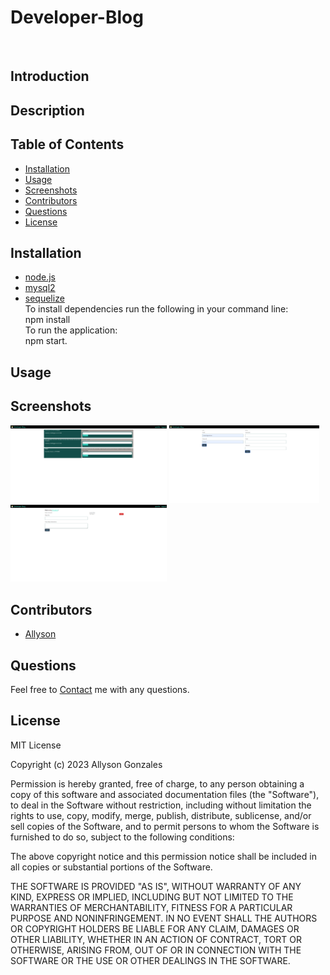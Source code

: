 # Developer-Blog
<img src="" width="250">

## Introduction

## Description


## Table of Contents

- [Installation](#installation)
- [Usage](#usage)
- [Screenshots](#screenshots)
- [Contributors](#contributors)
- [Questions](#questions)
- [License](#license)

## Installation
- [node.js](https://nodejs.org/en)<br>
- [mysql2](https://www.npmjs.com/package/mysql2)<br>
- [sequelize](https://sequelize.org/docs/v6/getting-started/)<br>
To install dependencies run the following in your command line:<br>
npm install<br>
To run the application:<br>
npm start.



## Usage


## Screenshots
<img src="assets\images\Developer-Blog-dashboard.png" width="250">
<img src="assets\images\Developer-Blog-login.png" width="240">
<img src="assets\images\Developer-Blog-profile.png" width="250">


## Contributors

- [Allyson](https://github.com/Ally27)

## Questions

Feel free to [Contact](mailto:allysonmg21@gmail.com) me with any questions.

## License

MIT License

Copyright (c) 2023 Allyson Gonzales

Permission is hereby granted, free of charge, to any person obtaining a copy
of this software and associated documentation files (the "Software"), to deal
in the Software without restriction, including without limitation the rights
to use, copy, modify, merge, publish, distribute, sublicense, and/or sell
copies of the Software, and to permit persons to whom the Software is
furnished to do so, subject to the following conditions:

The above copyright notice and this permission notice shall be included in all
copies or substantial portions of the Software.

THE SOFTWARE IS PROVIDED "AS IS", WITHOUT WARRANTY OF ANY KIND, EXPRESS OR
IMPLIED, INCLUDING BUT NOT LIMITED TO THE WARRANTIES OF MERCHANTABILITY,
FITNESS FOR A PARTICULAR PURPOSE AND NONINFRINGEMENT. IN NO EVENT SHALL THE
AUTHORS OR COPYRIGHT HOLDERS BE LIABLE FOR ANY CLAIM, DAMAGES OR OTHER
LIABILITY, WHETHER IN AN ACTION OF CONTRACT, TORT OR OTHERWISE, ARISING FROM,
OUT OF OR IN CONNECTION WITH THE SOFTWARE OR THE USE OR OTHER DEALINGS IN THE
SOFTWARE.

